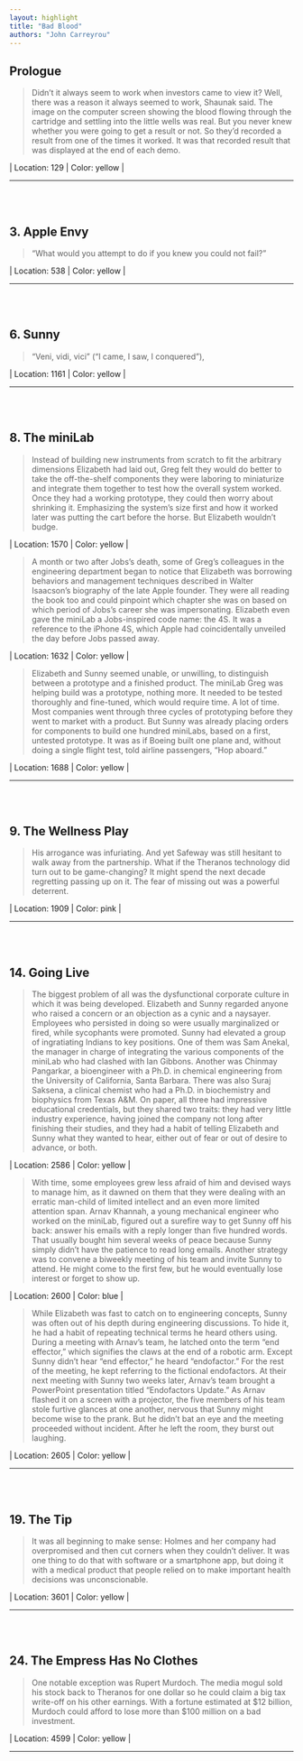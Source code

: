 ```yaml
---
layout: highlight
title: "Bad Blood"
authors: "John Carreyrou"
---
```



## Prologue

 > Didn’t it always seem to work when investors came to view it? Well, there was a reason it always seemed to work, Shaunak said. The image on the computer screen showing the blood flowing through the cartridge and settling into the little wells was real. But you never knew whether you were going to get a result or not. So they’d recorded a result from one of the times it worked. It was that recorded result that was displayed at the end of each demo.

| Location: 129 | 
 Color: yellow |
<br>

----------
<br><br>

## 3. Apple Envy

 > “What would you attempt to do if you knew you could not fail?”

| Location: 538 | 
 Color: yellow |
<br>

----------
<br><br>

## 6. Sunny

 > “Veni, vidi, vici” (“I came, I saw, I conquered”),

| Location: 1161 | 
 Color: yellow |
<br>

----------
<br><br>

## 8. The miniLab

 > Instead of building new instruments from scratch to fit the arbitrary dimensions Elizabeth had laid out, Greg felt they would do better to take the off-the-shelf components they were laboring to miniaturize and integrate them together to test how the overall system worked. Once they had a working prototype, they could then worry about shrinking it. Emphasizing the system’s size first and how it worked later was putting the cart before the horse. But Elizabeth wouldn’t budge.

| Location: 1570 | 
 Color: yellow |
<br>

 > A month or two after Jobs’s death, some of Greg’s colleagues in the engineering department began to notice that Elizabeth was borrowing behaviors and management techniques described in Walter Isaacson’s biography of the late Apple founder. They were all reading the book too and could pinpoint which chapter she was on based on which period of Jobs’s career she was impersonating. Elizabeth even gave the miniLab a Jobs-inspired code name: the 4S. It was a reference to the iPhone 4S, which Apple had coincidentally unveiled the day before Jobs passed away.

| Location: 1632 | 
 Color: yellow |
<br>

 > Elizabeth and Sunny seemed unable, or unwilling, to distinguish between a prototype and a finished product. The miniLab Greg was helping build was a prototype, nothing more. It needed to be tested thoroughly and fine-tuned, which would require time. A lot of time. Most companies went through three cycles of prototyping before they went to market with a product. But Sunny was already placing orders for components to build one hundred miniLabs, based on a first, untested prototype. It was as if Boeing built one plane and, without doing a single flight test, told airline passengers, “Hop aboard.”

| Location: 1688 | 
 Color: yellow |
<br>

----------
<br><br>

## 9. The Wellness Play

 > His arrogance was infuriating. And yet Safeway was still hesitant to walk away from the partnership. What if the Theranos technology did turn out to be game-changing? It might spend the next decade regretting passing up on it. The fear of missing out was a powerful deterrent.

| Location: 1909 | 
 Color: pink |
<br>

----------
<br><br>

## 14. Going Live

 > The biggest problem of all was the dysfunctional corporate culture in which it was being developed. Elizabeth and Sunny regarded anyone who raised a concern or an objection as a cynic and a naysayer. Employees who persisted in doing so were usually marginalized or fired, while sycophants were promoted. Sunny had elevated a group of ingratiating Indians to key positions. One of them was Sam Anekal, the manager in charge of integrating the various components of the miniLab who had clashed with Ian Gibbons. Another was Chinmay Pangarkar, a bioengineer with a Ph.D. in chemical engineering from the University of California, Santa Barbara. There was also Suraj Saksena, a clinical chemist who had a Ph.D. in biochemistry and biophysics from Texas A&M. On paper, all three had impressive educational credentials, but they shared two traits: they had very little industry experience, having joined the company not long after finishing their studies, and they had a habit of telling Elizabeth and Sunny what they wanted to hear, either out of fear or out of desire to advance, or both.

| Location: 2586 | 
 Color: yellow |
<br>

 > With time, some employees grew less afraid of him and devised ways to manage him, as it dawned on them that they were dealing with an erratic man-child of limited intellect and an even more limited attention span. Arnav Khannah, a young mechanical engineer who worked on the miniLab, figured out a surefire way to get Sunny off his back: answer his emails with a reply longer than five hundred words. That usually bought him several weeks of peace because Sunny simply didn’t have the patience to read long emails. Another strategy was to convene a biweekly meeting of his team and invite Sunny to attend. He might come to the first few, but he would eventually lose interest or forget to show up.

| Location: 2600 | 
 Color: blue |
<br>

 > While Elizabeth was fast to catch on to engineering concepts, Sunny was often out of his depth during engineering discussions. To hide it, he had a habit of repeating technical terms he heard others using. During a meeting with Arnav’s team, he latched onto the term “end effector,” which signifies the claws at the end of a robotic arm. Except Sunny didn’t hear “end effector,” he heard “endofactor.” For the rest of the meeting, he kept referring to the fictional endofactors. At their next meeting with Sunny two weeks later, Arnav’s team brought a PowerPoint presentation titled “Endofactors Update.” As Arnav flashed it on a screen with a projector, the five members of his team stole furtive glances at one another, nervous that Sunny might become wise to the prank. But he didn’t bat an eye and the meeting proceeded without incident. After he left the room, they burst out laughing.

| Location: 2605 | 
 Color: yellow |
<br>

----------
<br><br>

## 19. The Tip

 > It was all beginning to make sense: Holmes and her company had overpromised and then cut corners when they couldn’t deliver. It was one thing to do that with software or a smartphone app, but doing it with a medical product that people relied on to make important health decisions was unconscionable.

| Location: 3601 | 
 Color: yellow |
<br>

----------
<br><br>

## 24. The Empress Has No Clothes

 > One notable exception was Rupert Murdoch. The media mogul sold his stock back to Theranos for one dollar so he could claim a big tax write-off on his other earnings. With a fortune estimated at $12 billion, Murdoch could afford to lose more than $100 million on a bad investment.

| Location: 4599 | 
 Color: yellow |
<br>

----------
<br><br>
